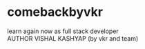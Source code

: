 # comebackbyvkr
learn again now as full stack developer
<br>
AUTHOR VISHAL KASHYAP (by vkr and team)
